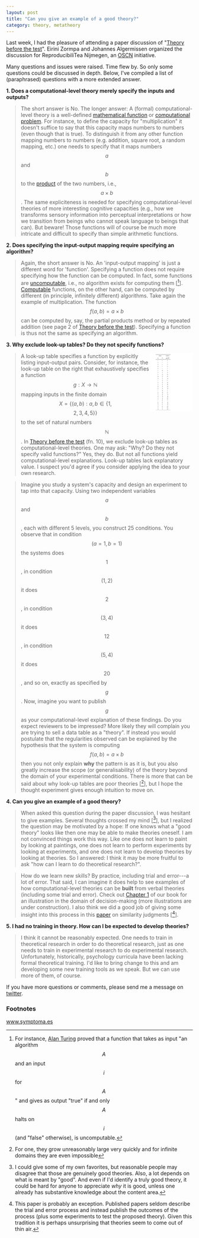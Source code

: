 ```yaml
---
layout: post
title: "Can you give an example of a good theory?"
category: theory, metatheory
---
```



Last week, I had the pleasure of attending a paper discussion of "[Theory before the test](https://psyarxiv.com/7qbpr)". Eirini Zormpa and Johannes Algermissen organized the discussion for ReproducibiliTea Nijmegen, an [OSCN](https://openscience-nijmegen.nl) initiative.


<script type="text/javascript" async
  src="https://cdn.mathjax.org/mathjax/latest/MathJax.js?config=TeX-MML-AM_CHTML">
</script>

Many questions and issues were raised. Time flew by. So only some questions could be discussed in depth. Below, I've compiled a list of (paraphrased) questions with a more extended answer.

**1. Does a computational-level theory merely specify the inputs and outputs?**

>The short answer is No. The longer answer: A (formal) computational-level theory is a well-defined [mathematical function](https://en.wikipedia.org/wiki/Function_%28mathematics%29) or [computational problem](https://en.wikipedia.org/wiki/Computational_problem). For instance, to define the capacity for "multiplication" it doesn't suffice to say that this capacity maps numbers to numbers (even though that is true). To distinguish it from any other function mapping numbers to numbers (e.g. addition, square root, a random mapping, etc.) one needs to specify that it maps numbers $$a$$ and $$b$$ to the [product](https://en.wikipedia.org/wiki/Product_%28mathematics%29) of the two numbers, i.e., $$a \times b$$. The same expliciteness is needed for specifying computational-level theories of more interesting cognitive capacities (e.g., how we transforms sensory information into perceptual interpretations or how we transition from beings who cannot speak language to beings that can). But beware! Those functions will of course be much more intricate and difficult to specify than simple arithmetic functions.

**2. Does specifying the input-output mapping require specifying an algorithm?**

> Again, the short answer is No. An 'input-output mapping' is just a different word for 'function'. Specifying a function does not require specifying how the function can be computed. In fact, some functions are [uncomputable](https://en.wikipedia.org/wiki/Computability_theory#Computable_and_uncomputable_sets), i.e., no algorithm exists for computing them [[^1]].  [Computable](https://en.wikipedia.org/wiki/Computable_function) functions, on the other hand, can be computed by different (in principle, infinitely different) algorithms. Take again the example of multiplication. The function $$f(a,b) = a \times b$$ can be computed by, say, the partial products method or by repeated addition (see page 2 of [Theory before the test](https://psyarxiv.com/7qbpr)). Specifying a function is thus not the same as specifying an algorithm.

**3. Why exclude look-up tables? Do they not specify functions?**



><img align="right" width="25%"  src="/images/LookUpTable.pdf">   A look-up table specifies a function by explicitly listing input-output pairs. Consider, for instance, the look-up table on the right that exhaustively specifies a function $$g: X \rightarrow \mathbb{N}$$ mapping inputs in the finite domain $$X = \{(a,b) : a, b \in \{1, $$ $$  2, 3, 4, 5\} \}$$ to the set of natural numbers $$\mathbb{N}$$. In [Theory before the test](https://psyarxiv.com/7qbpr) (fn. 10), we exclude look-up tables as computational-level theories. One may ask: "Why? Do they not specify valid functions?" Yes, they do. But not all functions yield computational-level explanations. Look-up tables lack explanatory value. I suspect you'd agree if you consider applying the idea to your own research.

> Imagine you study a system's capacity and design an experiment to tap into that capacity.  Using two independent variables $$a$$ and $$b$$, each with different 5 levels, you construct 25 conditions. You observe that in condition  $$(a = 1, b = 1)$$ the systems does $$1$$, in condition $$(1,2)$$ it does $$2$$, in condition $$(3,4)$$ it does $$12$$, in condition $$(5,4)$$ it does $$20$$, and so on, exactly as specified by $$g$$. Now, imagine you want to publish $$g$$ as your computational-level explanation of these findings. Do you expect reviewers to be impressed? More likely they will complain you are trying to sell a data table as a "theory". If instead you would postulate that the regularities observed can be explained by the hypothesis that the system is computing $$f(a,b) = a \times b$$ then you not only explain **why** the pattern is as it is, but you also greatly increase the scope (or generalisability) of the theory beyond the domain of your experimental conditions. There is more that can be said about why look-up tables are poor theories [[^2]], but I hope the thought experiment gives enough intuition to move on.

**4. Can you give an example of a good theory?**

> When asked this question during the paper discussion, I was hesitant to give examples. Several thoughts crossed my mind [[^3]], but I realized the question may be motivated by a hope: If one knows what a "good theory" looks like then one may be able to make theories oneself. I am not convinced things work this way. Like one does not learn to paint by looking at paintings, one does not learn to perform experiments by looking at experiments, and one does not learn to develop theories by looking at theories. So I answered: I think it may be more fruitful to ask "how can I learn to do theoretical research?".

> How do we learn new skills? By practice, including trial and error---a lot of error. That said, I can imagine it does help to see examples of how computational-level theories can be **built** from verbal theories (including some trial and error). Check out [Chapter 1](http://metatheorist.com/Chapter-1-freely-available/) of our book for an illustration in the domain of decision-making (more illustrations are under construction). I also think we did a good job of giving some insight into this process in this [paper](http://www.socsci.ru.nl/irisvr/papers/mueller_1_29.pdf) on similarity judgments [[^4]].

**5. I had no training in theory. How can I be expected to develop theories?**

> I think it cannot be reasonably expected. One needs to train in theoretical research in order to do theoretical research, just as one needs to train in experimental research to do experimental research. Unfortunately, historically, psychology curricula have been lacking formal theoretical training. I'd like to bring change to this and am developing some new training tools as we speak. But we can use more of them, of course.

If you have more questions or comments, please send me a message on [twitter](https://twitter.com/IrisVanRooij).

### Footnotes
[^1]: For instance, [Alan Turing](https://www.cs.virginia.edu/~robins/Turing_Paper_1936.pdf) proved that a function that takes as input "an algorithm $$A$$ and an input $$i$$ for $$A$$" and gives as output "true" if and only $$A$$ halts on $$i$$ (and "false" otherwise), is uncomputable.
[^2]: For one, they grow unreasonably large very quickly and for infinite domains they are even impossible
[^3]: I could give some of my own favorites, but reasonable people may disagree that those are genuinely good theories. Also, a lot depends on what is meant by "good". And even if I'd identify a truly good theory, it could be hard for anyone to appreciate *why* it is good, unless one already has substantive knowledge about the content area.
[^4]: This paper is probably an exception. Published papers seldom describe the trial and error process and instead publish the outcomes of the process (plus some experiments to test the proposed theory). Given this tradition it is perhaps unsurprising that theories seem to come out of thin air.  


<a href='https://www.symptoma.es/'>www.symptoma.es</a> <script type='text/javascript' src='https://www.freevisitorcounters.com/auth.php?id=ffbbfa98da26dd5367373b4d525961f859ebeefb'></script>
<script type="text/javascript" src="https://www.freevisitorcounters.com/en/home/counter/746882/t/4"></script>
